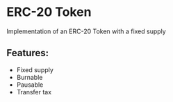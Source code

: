 # ERC-20 Token

Implementation of an ERC-20 Token with a fixed supply

## Features:

* Fixed supply
* Burnable
* Pausable
* Transfer tax